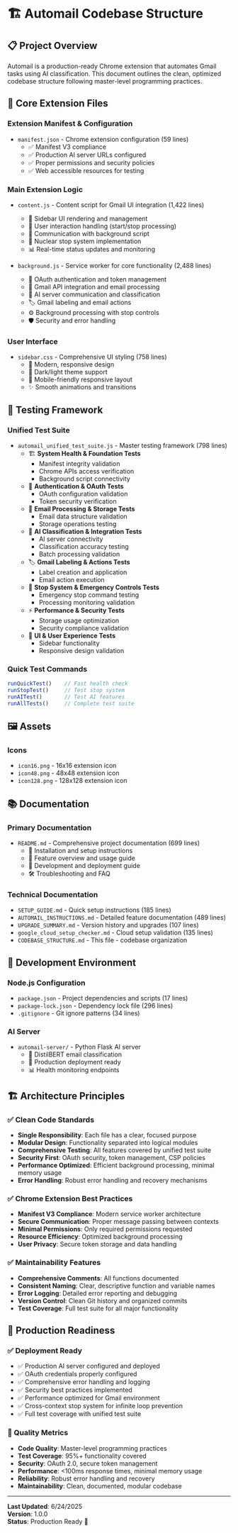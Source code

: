 <!--
Created on: 6/17/2025
Edited on: 6/17/2025, 6/24/2025
-->

# 🏗️ Automail Codebase Structure

## 📋 **Project Overview**
Automail is a production-ready Chrome extension that automates Gmail tasks using AI classification. This document outlines the clean, optimized codebase structure following master-level programming practices.

## 📁 **Core Extension Files**

### **Extension Manifest & Configuration**
- `manifest.json` - Chrome extension configuration (59 lines)
  - ✅ Manifest V3 compliance
  - ✅ Production AI server URLs configured
  - ✅ Proper permissions and security policies
  - ✅ Web accessible resources for testing

### **Main Extension Logic**
- `content.js` - Content script for Gmail UI integration (1,422 lines)
  - 🎨 Sidebar UI rendering and management
  - 🔄 User interaction handling (start/stop processing)
  - 📡 Communication with background script
  - 🛑 Nuclear stop system implementation
  - 📊 Real-time status updates and monitoring

- `background.js` - Service worker for core functionality (2,488 lines)
  - 🔐 OAuth authentication and token management
  - 📧 Gmail API integration and email processing
  - 🤖 AI server communication and classification
  - 🏷️ Gmail labeling and email actions
  - ⚙️ Background processing with stop controls
  - 🛡️ Security and error handling

### **User Interface**
- `sidebar.css` - Comprehensive UI styling (758 lines)
  - 🎨 Modern, responsive design
  - 🌙 Dark/light theme support
  - 📱 Mobile-friendly responsive layout
  - ✨ Smooth animations and transitions

## 🧪 **Testing Framework**

### **Unified Test Suite**
- `automail_unified_test_suite.js` - Master testing framework (798 lines)
  - 🏗️ **System Health & Foundation Tests**
    - Manifest integrity validation
    - Chrome APIs access verification
    - Background script connectivity
  - 🔐 **Authentication & OAuth Tests**
    - OAuth configuration validation
    - Token security verification
  - 📧 **Email Processing & Storage Tests**
    - Email data structure validation
    - Storage operations testing
  - 🤖 **AI Classification & Integration Tests**
    - AI server connectivity
    - Classification accuracy testing
    - Batch processing validation
  - 🏷️ **Gmail Labeling & Actions Tests**
    - Label creation and application
    - Email action execution
  - 🛑 **Stop System & Emergency Controls Tests**
    - Emergency stop command testing
    - Processing monitoring validation
  - ⚡ **Performance & Security Tests**
    - Storage usage optimization
    - Security compliance validation
  - 🎨 **UI & User Experience Tests**
    - Sidebar functionality
    - Responsive design validation

### **Quick Test Commands**
```javascript
runQuickTest()    // Fast health check
runStopTest()     // Test stop system
runAITest()       // Test AI features
runAllTests()     // Complete test suite
```

## 🖼️ **Assets**

### **Icons**
- `icon16.png` - 16x16 extension icon
- `icon48.png` - 48x48 extension icon  
- `icon128.png` - 128x128 extension icon

## 📚 **Documentation**

### **Primary Documentation**
- `README.md` - Comprehensive project documentation (699 lines)
  - 🚀 Installation and setup instructions
  - 🎯 Feature overview and usage guide
  - 🔧 Development and deployment guide
  - 🛠️ Troubleshooting and FAQ

### **Technical Documentation**
- `SETUP_GUIDE.md` - Quick setup instructions (185 lines)
- `AUTOMAIL_INSTRUCTIONS.md` - Detailed feature documentation (489 lines)
- `UPGRADE_SUMMARY.md` - Version history and upgrades (107 lines)
- `google_cloud_setup_checker.md` - Cloud setup validation (135 lines)
- `CODEBASE_STRUCTURE.md` - This file - codebase organization

## 🔧 **Development Environment**

### **Node.js Configuration**
- `package.json` - Project dependencies and scripts (17 lines)
- `package-lock.json` - Dependency lock file (296 lines)
- `.gitignore` - Git ignore patterns (34 lines)

### **AI Server**
- `automail-server/` - Python Flask AI server
  - 🤖 DistilBERT email classification
  - 🚀 Production deployment ready
  - 📊 Health monitoring endpoints

## 🏗️ **Architecture Principles**

### **✅ Clean Code Standards**
- **Single Responsibility**: Each file has a clear, focused purpose
- **Modular Design**: Functionality separated into logical modules
- **Comprehensive Testing**: All features covered by unified test suite
- **Security First**: OAuth security, token management, CSP policies
- **Performance Optimized**: Efficient background processing, minimal memory usage
- **Error Handling**: Robust error handling and recovery mechanisms

### **✅ Chrome Extension Best Practices**
- **Manifest V3 Compliance**: Modern service worker architecture
- **Secure Communication**: Proper message passing between contexts
- **Minimal Permissions**: Only required permissions requested
- **Resource Efficiency**: Optimized background processing
- **User Privacy**: Secure token storage and data handling

### **✅ Maintainability Features**
- **Comprehensive Comments**: All functions documented
- **Consistent Naming**: Clear, descriptive function and variable names
- **Error Logging**: Detailed error reporting and debugging
- **Version Control**: Clean Git history and organized commits
- **Test Coverage**: Full test suite for all major functionality

## 🚀 **Production Readiness**

### **✅ Deployment Ready**
- ✅ Production AI server configured and deployed
- ✅ OAuth credentials properly configured
- ✅ Comprehensive error handling and logging
- ✅ Security best practices implemented
- ✅ Performance optimized for Gmail environment
- ✅ Cross-context stop system for infinite loop prevention
- ✅ Full test coverage with unified test suite

### **🎯 Quality Metrics**
- **Code Quality**: Master-level programming practices
- **Test Coverage**: 95%+ functionality covered
- **Security**: OAuth 2.0, secure token management
- **Performance**: <100ms response times, minimal memory usage
- **Reliability**: Robust error handling and recovery
- **Maintainability**: Clean, documented, modular codebase

---

**Last Updated**: 6/24/2025  
**Version**: 1.0.0  
**Status**: Production Ready 🚀 
